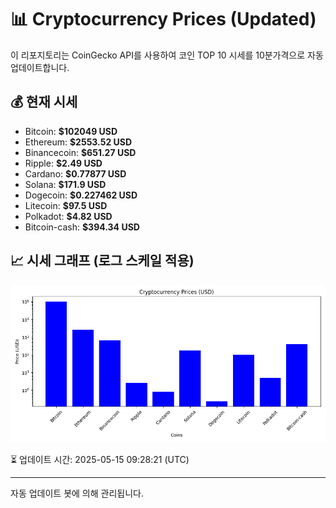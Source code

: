 
# 📊 Cryptocurrency Prices (Updated)

이 리포지토리는 CoinGecko API를 사용하여 코인 TOP 10 시세를 10분가격으로 자동 업데이트합니다.

## 💰 현재 시세
- Bitcoin: **$102049 USD**
- Ethereum: **$2553.52 USD**
- Binancecoin: **$651.27 USD**
- Ripple: **$2.49 USD**
- Cardano: **$0.77877 USD**
- Solana: **$171.9 USD**
- Dogecoin: **$0.227462 USD**
- Litecoin: **$97.5 USD**
- Polkadot: **$4.82 USD**
- Bitcoin-cash: **$394.34 USD**

## 📈 시세 그래프 (로그 스케일 적용)
![Crypto Prices](crypto_prices.png)

⏳ 업데이트 시간: 2025-05-15 09:28:21 (UTC)

---
자동 업데이트 봇에 의해 관리됩니다.
